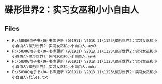 # 碟形世界2：实习女巫和小小自由人

## Files

- `F:/5000G电子书\06-书库更新（201911）\2018.11\1123\碟形世界2：实习女巫和小小自由人\碟形世界2：实习女巫和小小自由人.azw3`
- `F:/5000G电子书\06-书库更新（201911）\2018.11\1123\碟形世界2：实习女巫和小小自由人\碟形世界2：实习女巫和小小自由人.epub`
- `F:/5000G电子书\06-书库更新（201911）\2018.11\1123\碟形世界2：实习女巫和小小自由人\碟形世界2：实习女巫和小小自由人.mobi`
- `F:/5000G电子书\06-书库更新（201911）\2018.11\1123\碟形世界2：实习女巫和小小自由人\files.txt`
